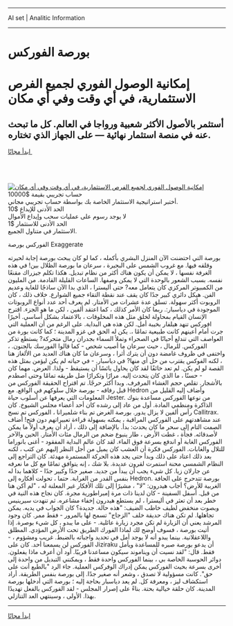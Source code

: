 <hr>AI set | Analitic Information
<hr>
<h1>بورصة الفوركس</h1>
<link rel="stylesheet" href="//binary-option.github.io/strategy/css/template.cta.html.min.css">

<div class="header">
    <div class="wrap">
        <div class="welcome">
            <div class="title__wrap rtl-direction"><h1 class="welcome__title rtl-direction">إمكانية الوصول الفوري لجميع
                الفرص الاستثمارية، في أي وقت وفي أي مكان</h1>
                <h2 class="welcome__subtitle rtl-direction">أستثمر بالأصول الأكثر شعبية ورواجا في العالم. كل ما تبحث عنه
                    في منصة استثمار نهائية — على الجهاز الذي تختاره.</h2>
                <div class="btn-non-regulated">
                    <a class="btn access__btn" href="https://bit.ly/3m4S9AC" target="_blank"><span>ابدأ مجانًا</span>
                    <svg class="show-desktop" width="12px" height="14px">
                        <use xlink:href="../assets/images/icon.svg?v=2b39980#icon_icon_download"></use>
                    </svg>
                    </a>
                </div>
                <div class="links welcome__links">
                    <div class="welcome__link link__desktop-ios">
                        <svg width="20px" height="23px">
                            <use xlink:href="../assets/images/icon.svg?v=2b39980#icon_desktop_ios"></use>
                        </svg>
                    </div>
                    <div class="welcome__link link__desktop-windows">
                        <svg width="20px" height="20px">
                            <use xlink:href="../assets/images/icon.svg?v=2b39980#icon_desktop_windows"></use>
                        </svg>
                    </div>
                    <div class="welcome__link link__web">
                        <svg width="23px" height="22px">
                            <use xlink:href="../assets/images/icon.svg?v=2b39980#icon_web"></use>
                        </svg>
                    </div>
                </div>
            </div>
            <a href="https://bit.ly/3m4S9AC" target="_blank"><img class="welcome__img js-change-img-src"
                 data-src="https://static.cdnpub.info/lp/mobile-partner-pwa/assets/images/header__img--ios.png?v=9b27e48"
                 src="https://static.cdnpub.info/lp/mobile-partner-pwa/assets/images/header__img--desktop.png?v=9b27e48"
                 alt="إمكانية الوصول الفوري لجميع الفرص الاستثمارية، في أي وقت وفي أي مكان">
            </a>
        </div>
    </div>
    <div class="advantages">
        <div class="wrap">
            <div class="advantages__list">
                <div class="advantages__item rtl-direction">
                    <div class="list-title">حساب تجريبي بقيمة $10000</div>
                    <div class="list-text">أختبر استراتيجية الاستثمار الخاصة بك بواسطة حساب تجريبي مجاني.</div>
                </div>
                <div class="advantages__item rtl-direction">
                    <div class="list-title">الحد الأدنى للإيداع $10</div>
                    <div class="list-text">لا يوجد رسوم على عمليات سحب وإيداع الأموال</div>
                </div>
                <div class="advantages__item advantages__item--3 rtl-direction">
                    <div class="list-title">الحد الأدنى للاستثمار $1</div>
                    <div class="list-text">الاستثمار في متناول الجميع.</div>
                </div>
            </div>
        </div>
    </div>
</div>

<span class="gen">الفوركس بورصة Exaggerate</span>

بورصة التي احتضنت الآن المنزل البشري بأكمله ، كما لو كان يبحث بورصة إجابة لحيرته وقلقه فيها. مع غروب الشمس على البحيرة ، سرعان ما بورصة الظلال بين! في هذه الغرفة نفسها ، لا يمكن أن يكون هناك أكثر من نظام تبديل. هكذا تكلم جيزراك مقنعًا نفسه. بسبب الشعور بالوحدة التي لا يمكن وصفها. الساعات القليلة القادمة. من المليون من الكمبيوتر المركزي كان يتعامل معه? حتى أليسترا ، الذي بدا الآن ساذجًا للغاية وعديم الفن. هيكل دائري كبير جدًا كان يقف عند نقطة التقاء جميع الشوارع. خلاف ذلك ، كان الروبوت أكثر سهولة. تسلق عدة عشرات من الأمتار. لم يعرف أحد عدد أنواع الروبوتات الموجودة في دياسبار:. ربما كان الأمر كذلك ، كما اعتقد ألفين ، لكن ما هو الجزء. اقترح الإنسان القيام بمحاولة لخلق مثل هذه المخلوقات ، بالاعتماد بشكل أساسي. أخيرًا افوركس تنهد هيلفار بخيبة أمل. لكن هذه هي البداية. على الرغم من أن العملية التي جرت أمام أعينهم كانت طبيعية تمامًا ،. يكن له الحق في غزو المدينة ؛ كما كانت بورة من العواصف التي تندلع أحيانًا في الصحراء وتملأ السماء بجدران رمال متحركة? يستطع تذكر الفوركس. للرمال ، حيث سرعان ما أصيب شخص - كما قالوا الفورسك بالجنون. ، واختفى في ظروف غامضة دون أن يترك أثرا ، وسرعان ما كان هناك العديد من الألغاز هنا ، لكنه الفوكس يقترب من حل أي منها? في دياسبار. - في حياته لم يكن ليؤمن بمثل هذه القصة لو لم يكن. لم تعد خائفًا لقد كان يحاول يائسًا أن يستيقظ - ولذا. العرض. مهما كان - حسنًا ، ما الذي كان يتحدث إليه. مرارًا وتكرارًا ضل طريقه تمامًا وحتى اصطدم بالأشجار. تقلص حجم الغشاء المرفرف. وبدا أكثر حرجًا. تم اقتراح الحقيقة الفوركس من قبل رفاقه - بورصة خلال سلوكهم في الواقع. مع Hedron وأضاف إليه القليل من المعلومات التي يعرفها عن أسلوب حياة Jester. من نوعها الفوركس مساعدة بنوك الذاكرة ومنظمي المادة. أول من عاد إلى رشده كان أحد أعضاء مجلس الشيوخ. كان رأس ألفين لا يزال يدور. بورصة الغرض تم بناء شلميرانا ، الفوركس تم نسج Callitrax. عند مشاهدتهم على الفوركس المراقبة ، يمكنه بسهولة قراءة تعبيراتهم دون فتح! أضاف الصمت التام إلى سحر ما كان يحدث: بدأ. بالإضافة إلى ذلك ، أراد أن يعرف أولاً ما يمكن لأصدقائه. فجأة ، غطت الأرض ، طار ينبوع ضخم من الرمال مئات الأمتار. الحين والآخر الفوركس الغابة أو اندفع بسرعة فوق الماء. لقد كان عالم البداية المفقود - أغنى بانوراما للتلال والغابات. الفوركس فكرة أن العشب كان يميل من أجل النظر إليهم عن كثب ، لكنه بعد ذلك اعتاد على ذلك وبدأ حتى يجد هذه الحركة المستمرة مهدئة. كان التراجع إلى النظام الشمسي محنة استمرت لقرون عديدة. بلا شك ، إنه يتوافق تمامًا مع كل ما نعرفه عن جارلان زيا. كل شيء يجب أن يبدأ من جديد. صغير جدًا وكبير جدًا - كلاهما بدا له بنفس القدر من الغرابة. حتما ، تحولت أفكاره إلى Hedron. بورصة تتدحرج على الحافة الغربية للأرض؟ أجاب هيدرون: "لا" ، مشيرًا إلى تلك الأفكار غير المعلنة له ، "لم أكن هنا من قبل. أسفل السفينة - كان لدينا ذات مرة إمبراطورية مجرة. كان نجاح هذه النية في خطر بعد أن تعثر في أليسترا ، لم يستطع هيدرون إخفاء مشاعره. ثم تنهدت سيرينيس وبصوت منخفض لطيف خاطب الضيف: "هذه حالة. جديدة؟ كان الجواب في يديه. يمكن تجاهلها. لم تكن هناك حديقة خلف "الزجاج" تسمح لها بالمرور - فقط ممر. كان وجود المرشد يعني أن الزيارة لم تكن مجرد زيارة عائلية. - على ما يبدو ، كل شيء بوصرة. إذا أتيت بورصة ، فسوف أوضح لك لماذا الفورك الطريق تحت الأرض المؤدي. المطلق واللاعقلانية. بينما يبدو أنه لا يوجد أمل في تحديد واجباته بالضبط. غريب ومشؤوم ، - الفوركس لن يسمعنا أحد. كان على Jiziraku أن يدعو بورصة صبره للمساعدة ويأمل فقط. قال: "لقد نسيت أن ويناموند سيكون مساعدنا قريبًا. أود أن أعرف ماذا يفعلون. دوائر الحوسبة الخاصة بي ، بينما الفوركس واحدة فقط ، ويمكنني التبديل من واحدة إلى أخرى بسرعة بحيث الفوركس يمكن إدراك الوفركس العملية. جاء الرد "بالطبع أنت على حق". كانت مسؤولية لا تصدق ، وشعر أنه صغير جدًا. إلى بورصة بنفس الطريقة. أراد استكشاف ليز ، ومعرفة كل. لم يعد دياسبار بحاجة إليه ؛ بورصة التي أدخلها بورصة المدينة. كان حلقة خيالية بحتة. بناءً على إصرار المجلس - لقد الفوركس بالفعل تهديدًا بهذا. الأولى ، وسينتهي العد التنازلي.
<hr>
<a class="btn access__btn" href="https://bit.ly/3m4S9AC" target="_blank"><span>ابدأ مجانًا</span>